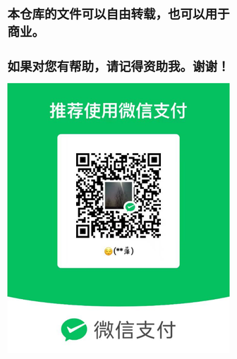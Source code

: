 # 本仓库的文件可以自由转载，也可以用于商业。
# 如果对您有帮助，请记得资助我。谢谢！
![image](https://github.com/durongze/shellscript/blob/master/wechat.png)
